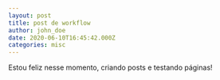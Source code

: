 ```yaml
---
layout: post
title: post de workflow
author: john_doe
date: 2020-06-10T16:45:42.000Z
categories: misc
---
```

Estou feliz nesse momento, criando posts e testando páginas!